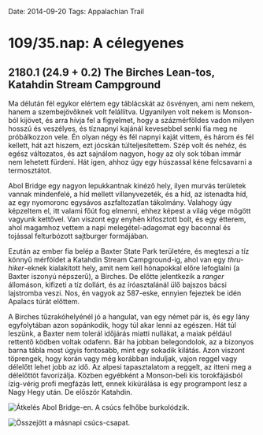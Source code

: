 Date: 2014-09-20
Tags: Appalachian Trail

# 109/35.nap: A célegyenes

## 2180.1 (24.9 + 0.2) The Birches Lean-tos, Katahdin Stream Campground

Ma délután fél egykor elértem egy táblácskát az ösvényen, ami nem nekem, hanem a szembejövőknek volt felállítva. Ugyanilyen volt nekem is Monson-ból kijövet, és arra hívja fel a figyelmet, hogy a százmérföldes vadon milyen hosszú és veszélyes, és tíznapnyi kajánál kevesebbel senki fia meg ne próbálkozzon vele. Én olyan négy és fél napnyi kaját vittem, és három és fél kellett, hát azt hiszem, ezt jócskán túlteljesítettem. Szép volt és nehéz, és egész változatos, és azt sajnálom nagyon, hogy az oly sok tóban immár nem lehetett fürdeni. Hát igen, ahhoz úgy egy húszassal kéne felcsavarni a termosztátot.

Abol Bridge egy nagyon lepukkantnak kinéző hely, ilyen murvás területek vannak mindenfelé, a híd mellett villanyvezeték, és a híd, az istenadta híd, az egy nyomoronc egysávos aszfaltozatlan tákolmány. Valahogy úgy képzeltem el, itt valami főút fog elmenni, ehhez képest a világ vége mögött vagyunk kettővel. Van viszont egy enyhén kifosztott bolt, és egy étterem, ahol magamhoz vettem a napi melegétel-adagomat egy baconnal és tojással felturbózott sajtburger formájában.

Ezután az ember fia belép a Baxter State Park területére, és megteszi a tíz könnyű mérföldet a Katahdin Stream Campground-ig, ahol van egy *thru-hiker*-eknek kialakított hely, amit nem kell hónapokkal előre lefoglalni (a Baxter iszonyú népszerű), a Birches. De előtte jelentkezik a *ranger* állomáson, kifizeti a tíz dollárt, és az íróasztalánál ülő bajszos bácsi lajstromba veszi. Nos, én vagyok az 587-eske, ennyien fejeztek be idén Apalacs túrát előttem.

A Birches tűzrakóhelyénél jó a hangulat, van egy német pár is, és egy lány egyfolytában azon sopánkodik, hogy túl akar lenni az egészen. Hát túl leszünk, a Baxter nem tolerál időjárás miatti nullákat, a maiak például rettentő ködben voltak odafenn. Bár ha jobban belegondolok, az a bizonyos barna tábla most úgyis fontosabb, mint egy sokadik kilátás. Azon viszont töprengek, hogy korán vagy még korábban induljak, vajon reggel vagy délelőtt lehet jobb az idő. Az alpesi tapasztalatom a reggelt, az itteni meg a délelőttöt favorizálja. Közben egyébként a Monson-beli kis torokfájásból ízig-vérig profi megfázás lett, ennek kikúrálása is egy programpont lesz a Nagy Hegy után. De először Katahdin.

![Átkelés Abol Bridge-en. A csúcs felhőbe burkolódzik.](https://lh3.googleusercontent.com/-mkFhZu2epR4/VDWoFKHsG9I/AAAAAAAAIRE/c2icec6X-JI/s1280-Ic42/140920_122239_p.jpg)

![Összejött a másnapi csúcs-csapat.](https://lh3.googleusercontent.com/-krPPZ8ePjic/VDWoFeZE3tI/AAAAAAAAIRM/O8AEubfPE3E/s1152-Ic42/140920_180226.jpg)